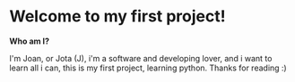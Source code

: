 # Welcome to my first project!
**Who am I?**

I'm Joan, or Jota (J), i'm a software and developing lover, and i want to learn all i can, this is my first project, learning
python. Thanks for reading :)
